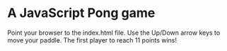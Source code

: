 # A JavaScript Pong game

Point your browser to the index.html file. Use the Up/Down arrow keys to move
your paddle. The first player to reach 11 points wins!
